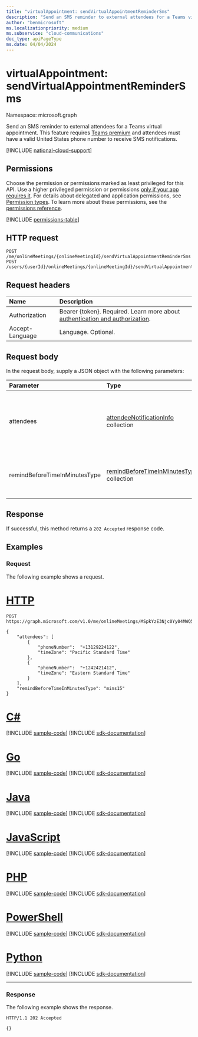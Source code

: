 ```yaml
---
title: "virtualAppointment: sendVirtualAppointmentReminderSms"
description: "Send an SMS reminder to external attendees for a Teams virtual appointment."
author: "benmicrosoft"
ms.localizationpriority: medium
ms.subservice: "cloud-communications"
doc_type: apiPageType
ms.date: 04/04/2024
---
```


# virtualAppointment: sendVirtualAppointmentReminderSms

Namespace: microsoft.graph

Send an SMS reminder to external attendees for a Teams virtual appointment. This feature requires [Teams premium](/microsoftteams/teams-add-on-licensing/licensing-enhance-teams) and attendees must have a valid United States phone number to receive SMS notifications.

[!INCLUDE [national-cloud-support](../../includes/global-only.md)]

## Permissions

Choose the permission or permissions marked as least privileged for this API. Use a higher privileged permission or permissions [only if your app requires it](/graph/permissions-overview#best-practices-for-using-microsoft-graph-permissions). For details about delegated and application permissions, see [Permission types](/graph/permissions-overview#permission-types). To learn more about these permissions, see the [permissions reference](/graph/permissions-reference).
<!-- { "blockType": "permissions", "name": "virtualappointment_sendvirtualappointmentremindersms" } -->
[!INCLUDE [permissions-table](../includes/permissions/virtualappointment-sendvirtualappointmentremindersms-permissions.md)]


## HTTP request

<!-- {
  "blockType": "ignored"
}
-->
``` http
POST /me/onlineMeetings/{onlineMeetingId}/sendVirtualAppointmentReminderSms
POST /users/{userId}/onlineMeetings/{onlineMeetingId}/sendVirtualAppointmentReminderSms
```

## Request headers

| Name            | Description               |
| :-------------- | :------------------------ |
|Authorization|Bearer {token}. Required. Learn more about [authentication and authorization](/graph/auth/auth-concepts).|
| Accept-Language | Language. Optional.       |

## Request body
In the request body, supply a JSON object with the following parameters:

|Parameter|Type|Description|
|:---|:---|:---|
|attendees|[attendeeNotificationInfo](../resources/attendeenotificationinfo.md) collection|Represents the phone number and time zone of an external attendee. Required.|
|remindBeforeTimeInMinutesType|[remindBeforeTimeInMinutesType](../resources/remindbeforetimeinminutestype.md) collection|Represents the reminder time interval. Required.|

## Response

If successful, this method returns a `202 Accepted` response code. 

## Examples

### Request

The following example shows a request.

# [HTTP](#tab/http)
<!-- {
  "blockType": "request",
  "name": "virtualappointment_sendVirtualAppointmentReminderSms",
  "sampleKeys": ["MSpkYzE3Njc0Yy04MWQ5LTRhZGItYmZi"]
}
-->
``` http
POST https://graph.microsoft.com/v1.0/me/onlineMeetings/MSpkYzE3Njc0Yy04MWQ5LTRhZGItYmZi/sendVirtualAppointmentReminderSms

{ 
    "attendees": [ 
        {
            "phoneNumber":  "+13129224122",
            "timeZone": "Pacific Standard Time"
        },
        {
            "phoneNumber":  "+1242421412",
            "timeZone": "Eastern Standard Time"
        }
    ], 
    "remindBeforeTimeInMinutesType": "mins15"
} 
```

# [C#](#tab/csharp)
[!INCLUDE [sample-code](../includes/snippets/csharp/virtualappointment-sendvirtualappointmentremindersms-csharp-snippets.md)]
[!INCLUDE [sdk-documentation](../includes/snippets/snippets-sdk-documentation-link.md)]

# [Go](#tab/go)
[!INCLUDE [sample-code](../includes/snippets/go/virtualappointment-sendvirtualappointmentremindersms-go-snippets.md)]
[!INCLUDE [sdk-documentation](../includes/snippets/snippets-sdk-documentation-link.md)]

# [Java](#tab/java)
[!INCLUDE [sample-code](../includes/snippets/java/virtualappointment-sendvirtualappointmentremindersms-java-snippets.md)]
[!INCLUDE [sdk-documentation](../includes/snippets/snippets-sdk-documentation-link.md)]

# [JavaScript](#tab/javascript)
[!INCLUDE [sample-code](../includes/snippets/javascript/virtualappointment-sendvirtualappointmentremindersms-javascript-snippets.md)]
[!INCLUDE [sdk-documentation](../includes/snippets/snippets-sdk-documentation-link.md)]

# [PHP](#tab/php)
[!INCLUDE [sample-code](../includes/snippets/php/virtualappointment-sendvirtualappointmentremindersms-php-snippets.md)]
[!INCLUDE [sdk-documentation](../includes/snippets/snippets-sdk-documentation-link.md)]

# [PowerShell](#tab/powershell)
[!INCLUDE [sample-code](../includes/snippets/powershell/virtualappointment-sendvirtualappointmentremindersms-powershell-snippets.md)]
[!INCLUDE [sdk-documentation](../includes/snippets/snippets-sdk-documentation-link.md)]

# [Python](#tab/python)
[!INCLUDE [sample-code](../includes/snippets/python/virtualappointment-sendvirtualappointmentremindersms-python-snippets.md)]
[!INCLUDE [sdk-documentation](../includes/snippets/snippets-sdk-documentation-link.md)]

---

### Response

The following example shows the response.

<!-- {
  "blockType": "response",
  "truncated": true,
  "@odata.type": "Edm.String"
}
-->
``` http
HTTP/1.1 202 Accepted

{}
```
